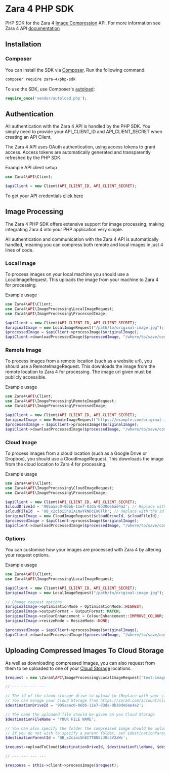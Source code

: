 # Zara 4 PHP SDK

PHP SDK for the Zara 4 [Image Compression](https://zara4.com) API. For more information see Zara 4 API [documentation](https://zara4.com/docs/getting-started/welcome)


## Installation

### Composer

You can install the SDK via [Composer](http://getcomposer.org/). Run the following command:

```bash
composer require zara-4/php-sdk
```

To use the SDK, use Composer's [autoload](https://getcomposer.org/doc/00-intro.md#autoloading):

```php
require_once('vendor/autoload.php');
```




## Authentication

All authentication with the Zara 4 API is handled by the PHP SDK. You simply need to provide your API_CLIENT_ID and API_CLIENT_SECRET when creating an API Client.

The Zara 4 API uses OAuth authentication, using access tokens to grant access. Access tokens are automatically generated and transparently refreshed by the PHP SDK.

Example API client setup
```php
use Zara4\API\Client;

$apiClient = new Client(API_CLIENT_ID, API_CLIENT_SECRET);
```

To get your API credentials [click here](https://zara4.com/account/api-clients)





## Image Processing

The Zara 4 PHP SDK offers extensive support for image processing, making integrating Zara 4 into your PHP application very simple.

All authentication and communication with the Zara 4 API is automatically handled, meaning you can compress both remote and local images in just 4 lines of code.


### Local Image

To process images on your local machine you should use a LocalImageRequest. This uploads the image from your machine to Zara 4 for processing.

Example usage
```php
use Zara4\API\Client;
use Zara4\API\ImageProcessing\LocalImageRequest;
use Zara4\API\ImageProcessing\ProcessedImage;

$apiClient = new Client(API_CLIENT_ID, API_CLIENT_SECRET);
$originalImage = new LocalImageRequest("/path/to/original-image.jpg");
$processedImage = $apiClient->processImage($originalImage);
$apiClient->downloadProcessedImage($processedImage, "/where/to/save/compressed-image.jpg");
```


### Remote Image

To process images from a remote location (such as a website url), you should use a RemoteImageRequest. This downloads the image from the remote location to Zara 4 for processing. The image url given must be publicly accessible.

Example usage
```php
use Zara4\API\Client;
use Zara4\API\ImageProcessing\RemoteImageRequest;
use Zara4\API\ImageProcessing\ProcessedImage;

$apiClient = new Client(API_CLIENT_ID, API_CLIENT_SECRET);
$originalImage = new RemoteImageRequest("https://example.com/original-image.jpg");
$processedImage = $apiClient->processImage($originalImage);
$apiClient->downloadProcessedImage($processedImage, "/where/to/save/compressed-image.jpg");
```



### Cloud Image

To process images from a cloud location (such as a Google Drive or Dropbox), you should use a CloudImageRequest. This downloads the image from the cloud location to Zara 4 for processing.

Example usage
```php
use Zara4\API\Client;
use Zara4\API\ImageProcessing\CloudImageRequest;
use Zara4\API\ImageProcessing\ProcessedImage;

$apiClient = new Client(API_CLIENT_ID, API_CLIENT_SECRET);
$cloudDriveId = '905aaac0-06bb-11e7-83da-0b30de6ae4a2'; // Replace with your cloud drive id
$cloudFileId  = '0B_x2cioi5h8IX1NwYkNDcE96Tlk'; // Replace with the id of the file you wish to compress
$originalImage = new CloudImageRequest($cloudDriveId, $cloudFileId);
$processedImage = $apiClient->processImage($originalImage);
$apiClient->downloadProcessedImage($processedImage, "/where/to/save/compressed-image.jpg");
```



### Options

You can customise how your images are processed with Zara 4 by altering your request options.

Example usage
```php
use Zara4\API\Client;
use Zara4\API\ImageProcessing\LocalImageRequest;

$apiClient = new Client(API_CLIENT_ID, API_CLIENT_SECRET);
$originalImage = new LocalImageRequest("/path/to/original-image.jpg");

// Change request options
$originalImage->optimisationMode = OptimisationMode::HIGHEST;
$originalImage->outputFormat = OutputFormat::MATCH;
$originalImage->colourEnhancement = ColourEnhancement::IMPROVE_COLOUR;
$originalImage->resizeMode = ResizeMode::NONE;

$processedImage = $apiClient->processImage($originalImage);
$apiClient->downloadProcessedImage($processedImage, "/where/to/save/compressed-image.jpg");
```






## Uploading Compressed Images To Cloud Storage

As well as downloading compressed images, you can also request from them to be uploaded to one of your [Cloud Storage](https://zara4.com/account/cloud-storage) locations.

```php
$request = new \Zara4\API\ImageProcessing\LocalImageRequest('test-images/001.jpg');

// --- --- --- ---

// The id of the cloud storage drive to upload to (Replace with your cloud drive id)
// You can manage your Cloud Storage from https://zara4.com/account/cloud-storage
$destinationDriveId = '905aaac0-06bb-11e7-83da-0b30de6ae4a2';

// The name the uploaded file should be given on you Cloud Storage
$destinationFileName = 'YOUR FILE NAME';

// You can also specify the folder the compressed image should be uploaded to
// If you do not wish to specify a parent folder, set $destinationParentId = null
$destinationParentId = '0B_x2cioi5h8ITTBNSzJOc3V2aWc';

$request->uploadToCloud($destinationDriveId, $destinationFileName, $destinationParentId);

// --- --- --- ---

$response = $this->client->processImage($request);
```